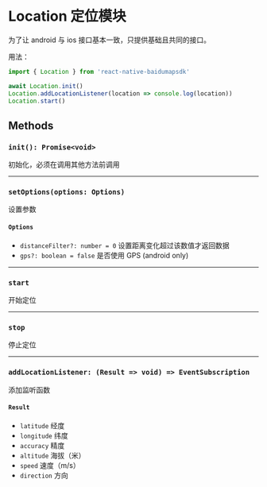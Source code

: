 # Location 定位模块

为了让 android 与 ios 接口基本一致，只提供基础且共同的接口。

用法：
```javascript
import { Location } from 'react-native-baidumapsdk'

await Location.init()
Location.addLocationListener(location => console.log(location))
Location.start()
```

## Methods

### `init(): Promise<void>`
初始化，必须在调用其他方法前调用

---

### `setOptions(options: Options)`
设置参数

#### `Options`
- `distanceFilter?: number = 0` 设置距离变化超过该数值才返回数据
- `gps?: boolean = false` 是否使用 GPS (android only)

---

### `start`
开始定位

---

### `stop`
停止定位

---

### `addLocationListener: (Result => void) => EventSubscription`
添加监听函数

#### `Result`
- `latitude` 经度
- `longitude` 纬度
- `accuracy` 精度
- `altitude` 海拔（米）
- `speed` 速度（m/s）
- `direction` 方向
